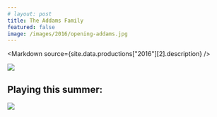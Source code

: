 ```yaml
---
# layout: post
title: The Addams Family
featured: false
image: /images/2016/opening-addams.jpg
---
```


<script lang="ts" context="module">
  throw new Error("@migration task: Check code was safely removed (https://github.com/sveltejs/kit/discussions/5774#discussioncomment-3292722)");

  // import { load as p } from "../../data/load"
  // export const load = p
</script>

<script lang="ts">
  throw new Error("@migration task: Add data prop (https://github.com/sveltejs/kit/discussions/5774#discussioncomment-3292707)");

  export let site
  import Markdown from "../../../components/Markdown.svelte"
</script>

<Markdown source={site.data.productions["2016"][2].description} />

![](/images/2016/opening-addams.jpg)

## Playing this summer:

![](/images/2016/seasonslide2016.jpg)
